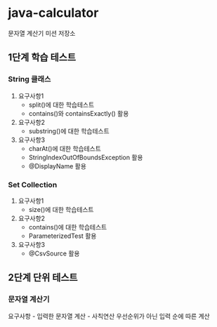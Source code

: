 # java-calculator
문자열 계산기 미션 저장소

## 1단계 학습 테스트
### String 클래스
1. 요구사항1
    - split()에 대한 학습테스트
    - contains()와 containsExactly() 활용
2. 요구사항2
    - substring()에 대한 학습테스트
3. 요구사항3
    - charAt()에 대한 학습테스트
    - StringIndexOutOfBoundsException 활용
    - @DisplayName 활용
    
### Set Collection
1. 요구사항1
    - size()에 대한 학습테스트
2. 요구사항2
    - contains()에 대한 학습테스트
    - ParameterizedTest 활용
3. 요구사항3
    - @CsvSource 활용
    
## 2단계 단위 테스트
### 문자열 계산기
요구사항
    - 입력한 문자열 계산
    - 사칙연산 우선순위가 아닌 입력 순에 따른 계산
    